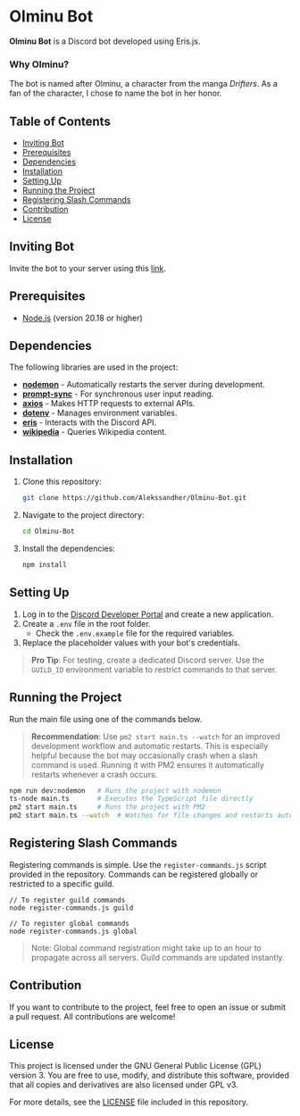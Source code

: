 # Olminu Bot
**Olminu Bot** is a Discord bot developed using Eris.js.

### Why Olminu?
The bot is named after Olminu, a character from the manga *Drifters*. As a fan of the character, I chose to name the bot in her honor.

## Table of Contents
- [Inviting Bot](#inviting-bot)
- [Prerequisites](#prerequisites)
- [Dependencies](#dependencies)
- [Installation](#installation)
- [Setting Up](#setting-up)
- [Running the Project](#running-the-project)
- [Registering Slash Commands](#registering-slash-commands)
- [Contribution](#contribution)
- [License](#license)

## Inviting Bot
Invite the bot to your server using this [link](https://discord.com/oauth2/authorize?client_id=1303531869878358036).

## Prerequisites
- [Node.js](https://nodejs.org/) (version 20.18 or higher)

## Dependencies

The following libraries are used in the project:

- **[nodemon](https://www.npmjs.com/package/nodemon)** - Automatically restarts the server during development.
- **[prompt-sync](https://www.npmjs.com/package/prompt-sync)** - For synchronous user input reading.
- **[axios](https://axios-http.com/)** - Makes HTTP requests to external APIs.
- **[dotenv](https://www.npmjs.com/package/dotenv)** - Manages environment variables.
- **[eris](https://abal.moe/Eris/)** - Interacts with the Discord API.
- **[wikipedia](https://www.npmjs.com/package/wikipedia)** - Queries Wikipedia content.

## Installation

1. Clone this repository:
    ```bash
    git clone https://github.com/Alekssandher/Olminu-Bot.git
    ```
2. Navigate to the project directory:
    ```bash
    cd Olminu-Bot
    ```
3. Install the dependencies:
    ```bash
    npm install
    ```

## Setting Up

1. Log in to the [Discord Developer Portal](https://discord.com/developers) and create a new application.
2. Create a `.env` file in the root folder.
    - Check the `.env.example` file for the required variables.
3. Replace the placeholder values with your bot's credentials.

> **Pro Tip**: For testing, create a dedicated Discord server. Use the `GUILD_ID` environment variable to restrict commands to that server.

## Running the Project

Run the main file using one of the commands below.  
> **Recommendation**: Use `pm2 start main.ts --watch` for an improved development workflow and automatic restarts. This is especially helpful because the bot may occasionally crash when a slash command is used. Running it with PM2 ensures it automatically restarts whenever a crash occurs.

```bash
npm run dev:nodemon   # Runs the project with nodemon
ts-node main.ts       # Executes the TypeScript file directly
pm2 start main.ts     # Runs the project with PM2
pm2 start main.ts --watch  # Watches for file changes and restarts automatically
``` 

## Registering Slash Commands
Registering commands is simple. Use the `register-commands.js` script provided in the repository.
Commands can be registered globally or restricted to a specific guild.

```
// To register guild commands
node register-commands.js guild
```
```
// To register global commands
node register-commands.js global
```
> Note: Global command registration might take up to an hour to propagate across all servers. Guild commands are updated instantly.
## Contribution
If you want to contribute to the project, feel free to open an issue or submit a pull request. All contributions are welcome!

## License
This project is licensed under the GNU General Public License (GPL) version 3. You are free to use, modify, and distribute this software, provided that all copies and derivatives are also licensed under GPL v3.

For more details, see the [LICENSE](https://github.com/Alekssandher/Olminu-Bot?tab=GPL-3.0-1-ov-file#) file included in this repository.
